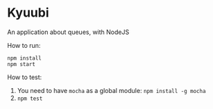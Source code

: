 Kyuubi
======

An application about queues, with NodeJS

How to run:

```
npm install
npm start
```

How to test:

1. You need to have `mocha` as a global module: `npm install -g mocha`
2. `npm test`
